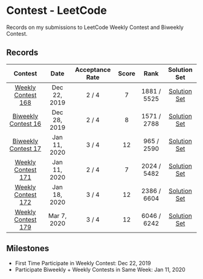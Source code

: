 # Contest - LeetCode

Records on my submissions to LeetCode Weekly Contest and Biweekly Contest.

## Records

| Contest | Date | Acceptance Rate | Score | Rank | Solution Set |
| :-----: | :--: | :-------------: | :---: | :--: | :----------: |
| [Weekly Contest 168](https://leetcode.com/contest/weekly-contest-168) | Dec 22, 2019 | 2 / 4 | 7 | 1881 / 5525 | [Solution Set](./Weekly%20Contest%20168/) |
| [Biweekly Contest 16](https://leetcode.com/contest/biweekly-contest-16) | Dec 28, 2019 | 2 / 4 | 8 | 1571 / 2788 | [Solution Set](./Biweekly%20Contest%2016/) |
| [Biweekly Contest 17](https://leetcode.com/contest/biweekly-contest-17) | Jan 11, 2020 | 3 / 4 | 12 | 965 / 2590 | [Solution Set](./Biweekly%20Contest%2017/) |
| [Weekly Contest 171](https://leetcode.com/contest/weekly-contest-171/) | Jan 11, 2020 | 2 / 4 | 7 | 2024 / 5482 | [Solution Set](./Weekly%20Contest%20171/) |
| [Weekly Contest 172](https://leetcode.com/contest/weekly-contest-172/) | Jan 18, 2020 | 3 / 4 | 12 | 2386 / 6604 | [Solution Set](./Weekly%20Contest%20172/) |
| [Weekly Contest 179](https://leetcode.com/contest/weekly-contest-179/) | Mar 7, 2020 | 3 / 4 | 12 | 6046 / 6242 | [Solution Set](./Weekly%20Contest%20179/) |

## Milestones

* First Time Participate in Weekly Contest: Dec 22, 2019
* Participate Biweekly + Weekly Contests in Same Week: Jan 11, 2020
